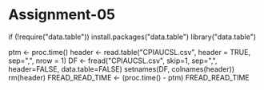 # Assignment-05

if (!require("data.table")) install.packages("data.table")
library("data.table")

ptm <- proc.time()
header <- read.table("CPIAUCSL.csv", header = TRUE,
                     sep=",", nrow = 1)
DF <- fread("CPIAUCSL.csv", skip=1, sep=",",
                  header=FALSE, data.table=FALSE)
setnames(DF, colnames(header))
rm(header)
FREAD_READ_TIME <- (proc.time() - ptm)
FREAD_READ_TIME


